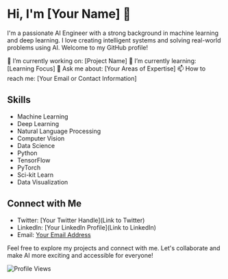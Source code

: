 # Hi, I'm [Your Name] 👋

I'm a passionate AI Engineer with a strong background in machine learning and deep learning. I love creating intelligent systems and solving real-world problems using AI. Welcome to my GitHub profile!

🔭 I’m currently working on: [Project Name]
🌱 I’m currently learning: [Learning Focus]
💬 Ask me about: [Your Areas of Expertise]
📫 How to reach me: [Your Email or Contact Information]

## Skills

- Machine Learning
- Deep Learning
- Natural Language Processing
- Computer Vision
- Data Science
- Python
- TensorFlow
- PyTorch
- Sci-kit Learn
- Data Visualization




## Connect with Me

- Twitter: [Your Twitter Handle](Link to Twitter)
- LinkedIn: [Your LinkedIn Profile](Link to LinkedIn)
- Email: [Your Email Address](mailto:youremail@example.com)

Feel free to explore my projects and connect with me. Let's collaborate and make AI more exciting and accessible for everyone!

![Profile Views](https://komarev.com/ghpvc/?username=YourGitHubUsername)

